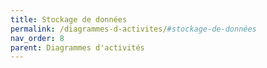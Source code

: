 ```yaml
---
title: Stockage de données
permalink: /diagrammes-d-activites/#stockage-de-données
nav_order: 8
parent: Diagrammes d'activités
---
```

